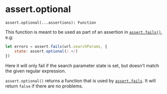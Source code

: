 # assert.optional

```
assert.optional(...assertions): Function
```

This function is meant to be used as part of an assertion in [`assert.fails()`](./fails.md), e.g:

```javascript
let errors = assert.fails(url.searchParams, {
    state: assert.optional(/.+/)
})
```

Here it will only fail if the search parameter state is set, but doesn't match the given regular expression. 

`assert.optional()` returns a function that is used by [`assert.fails`](.fails.md). It will return `false` if there are no problems.